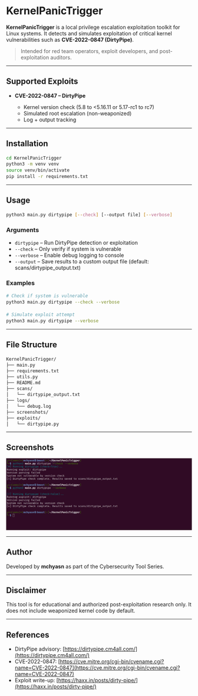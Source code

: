 # KernelPanicTrigger

**KernelPanicTrigger** is a local privilege escalation exploitation toolkit for Linux systems. It detects and simulates exploitation of critical kernel vulnerabilities such as **CVE-2022-0847 (DirtyPipe)**.

> Intended for red team operators, exploit developers, and post-exploitation auditors.

---

## Supported Exploits

* **CVE-2022-0847 – DirtyPipe**

  * Kernel version check (5.8 to <5.16.11 or 5.17-rc1 to rc7)
  * Simulated root escalation (non-weaponized)
  * Log + output tracking

---

## Installation

```bash
cd KernelPanicTrigger
python3 -m venv venv
source venv/bin/activate
pip install -r requirements.txt
```

---

## Usage

```bash
python3 main.py dirtypipe [--check] [--output file] [--verbose]
```

### Arguments

* `dirtypipe` – Run DirtyPipe detection or exploitation
* `--check` – Only verify if system is vulnerable
* `--verbose` – Enable debug logging to console
* `--output` – Save results to a custom output file (default: scans/dirtypipe\_output.txt)

### Examples

```bash
# Check if system is vulnerable
python3 main.py dirtypipe --check --verbose

# Simulate exploit attempt
python3 main.py dirtypipe --verbose
```

---

## File Structure

```
KernelPanicTrigger/
├── main.py
├── requirements.txt
├── utils.py
├── README.md
├── scans/
│   └── dirtypipe_output.txt
├── logs/
│   └── debug.log
├── screenshots/
├── exploits/
│   └── dirtypipe.py
```

---

## Screenshots

![Kernel Vulnerability Tester](https://raw.githubusercontent.com/mchyasn/cybersecurity-tools/main/02-Vulnerability-Scanning-and-Exploitation/KernelPanicTrigger/screenshots/0.png)

---

## Author

Developed by **mchyasn** as part of the Cybersecurity Tool Series.

---

## Disclaimer

This tool is for educational and authorized post-exploitation research only. It does not include weaponized kernel code by default.

---

## References

* DirtyPipe advisory: [https://dirtypipe.cm4all.com/](https://dirtypipe.cm4all.com/)
* CVE-2022-0847: [https://cve.mitre.org/cgi-bin/cvename.cgi?name=CVE-2022-0847](https://cve.mitre.org/cgi-bin/cvename.cgi?name=CVE-2022-0847)
* Exploit write-up: [https://haxx.in/posts/dirty-pipe/](https://haxx.in/posts/dirty-pipe/)
